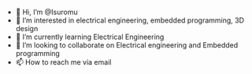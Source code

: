 - 👋 Hi, I’m @Isuromu
- 👀 I’m interested in electrical engineering, embedded programming, 3D design
- 🌱 I’m currently learning Electrical Engineering
- 💞️ I’m looking to collaborate on Electrical engineering and Embedded programming
- 📫 How to reach me via email

<!---
Isuromu/Isuromu is a ✨ special ✨ repository because its `README.md` (this file) appears on your GitHub profile.
You can click the Preview link to take a look at your changes.
--->

